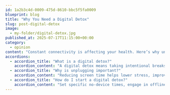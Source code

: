 ```yaml
---
id: 1a2b3c4d-0009-475d-8610-bbc5f5fa0009
blueprint: blog
title: "Why You Need a Digital Detox"
slug: post-digital-detox
image:
  - my-folder/digital-detox.jpg
published_at: 2025-07-17T11:15:00+00:00
category:
  - opinion
content: "Constant connectivity is affecting your health. Here’s why unplugging regularly is critical."
accordions:
  - accordion_title: "What is a digital detox?"
    accordion_content: "A digital detox means taking intentional breaks from screens to reset your mind and body."
  - accordion_title: "Why is unplugging important?"
    accordion_content: "Reducing screen time helps lower stress, improve sleep, and enhance real-life connections."
  - accordion_title: "How do I start a digital detox?"
    accordion_content: "Set specific no-device times, engage in offline activities, and gradually increase unplugged periods."
---
```

